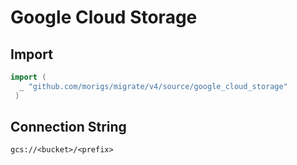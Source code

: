 # Google Cloud Storage


## Import

```go
import (
  _ "github.com/morigs/migrate/v4/source/google_cloud_storage"
 )
 ```

## Connection String

`gcs://<bucket>/<prefix>`
